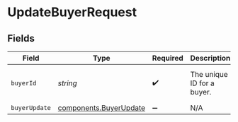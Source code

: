 # UpdateBuyerRequest


## Fields

| Field                                                            | Type                                                             | Required                                                         | Description                                                      | Example                                                          |
| ---------------------------------------------------------------- | ---------------------------------------------------------------- | ---------------------------------------------------------------- | ---------------------------------------------------------------- | ---------------------------------------------------------------- |
| `buyerId`                                                        | *string*                                                         | :heavy_check_mark:                                               | The unique ID for a buyer.                                       | 8724fd24-5489-4a5d-90fd-0604df7d3b83                             |
| `buyerUpdate`                                                    | [components.BuyerUpdate](../../models/components/buyerupdate.md) | :heavy_minus_sign:                                               | N/A                                                              |                                                                  |